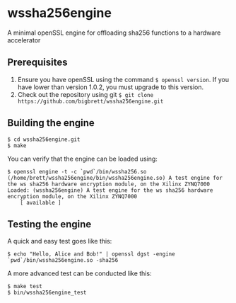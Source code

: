 # wssha256engine
A minimal openSSL engine for offloading sha256 functions to a hardware accelerator

## Prerequisites
1. Ensure you have openSSL using the command `$ openssl version`. If you have lower than version 1.0.2, you must upgrade to this version.
2. Check out the repository using git `$ git clone https://github.com/bigbrett/wssha256engine.git` 

## Building the engine

    $ cd wssha256engine.git
    $ make

You can verify that the engine can be loaded using: 

    $ openssl engine -t -c `pwd`/bin/wssha256.so
    (/home/brett/wssha256engine/bin/wssha256engine.so) A test engine for the ws sha256 hardware encryption module, on the Xilinx ZYNQ7000
    Loaded: (wssha256engine) A test engine for the ws sha256 hardware encryption module, on the Xilinx ZYNQ7000
        [ available ]

## Testing the engine
A quick and easy test goes like this:

    $ echo "Hello, Alice and Bob!" | openssl dgst -engine `pwd`/bin/wssha256engine.so -sha256

A more advanced test can be conducted like this: 
    
    $ make test
    $ bin/wssha256engine_test
    
